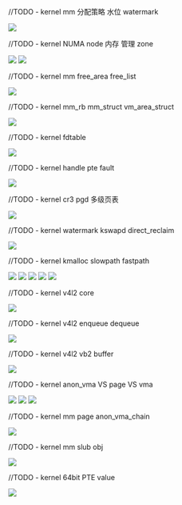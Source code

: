 



//TODO - kernel mm 分配策略 水位 watermark

![](images/20240301171748.png)


//TODO - kernel NUMA node 内存 管理 zone

![](images/20240307141638.png)
![](images/20240301171946.png)


//TODO - kernel mm free_area free_list

![](images/20240312134739.png)


//TODO - kernel mm_rb mm_struct vm_area_struct

![](images/20240305110437.png)


//TODO - kernel fdtable

![](images/20240305112625.png)


//TODO - kernel handle pte fault

![](images/20240306170046.png)

//TODO - kernel cr3 pgd 多级页表

![](images/20240307135028.png)


//TODO - kernel watermark kswapd direct_reclaim

![](images/20240307144013.png)

//TODO - kernel kmalloc slowpath fastpath

![](images/20240307151726.png)
![](images/20240307154330.png)
![](images/20240307155000.png)
![](images/20240307155138.png)
![](images/20240307155252.png)


//TODO - kernel v4l2 core

![](images/20240318144159.png)


//TODO - kernel v4l2 enqueue dequeue

![](images/20240318170007.png)


//TODO - kernel v4l2 vb2 buffer

![](images/20240319112437.png)


//TODO - kernel anon_vma VS page VS vma

![](images/20240321170638.png)
![](images/20240321170833.png)
![](images/20240321170909.png)



//TODO - kernel mm page anon_vma_chain

![](images/20240327151322.png)



//TODO - kernel mm slub obj

![](images/20240328141649.png)


//TODO - kernel 64bit PTE value

![](images/20240329112728.png)